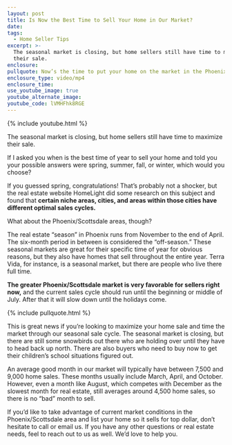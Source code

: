 ```yaml
---
layout: post
title: Is Now the Best Time to Sell Your Home in Our Market?
date:
tags:
  - Home Seller Tips
excerpt: >-
  The seasonal market is closing, but home sellers still have time to maximize
  their sale.
enclosure:
pullquote: Now’s the time to put your home on the market in the Phoenix/Scottsdale area.
enclosure_type: video/mp4
enclosure_time:
use_youtube_image: true
youtube_alternate_image:
youtube_code: lVMHFhk8RGE
---
```


{% include youtube.html %}

The seasonal market is closing, but home sellers still have time to maximize their sale.

If I asked you when is the best time of year to sell your home and told you your possible answers were spring, summer, fall, or winter, which would you choose?

If you guessed spring, congratulations! That’s probably not a shocker, but the real estate website HomeLight did some research on this subject and found that **certain niche areas, cities, and areas within those cities have different optimal sales cycles.**&nbsp;

What about the Phoenix/Scottsdale areas, though?

The real estate “season” in Phoenix runs from November to the end of April. The six-month period in between is considered the “off-season.” These seasonal markets are great for their specific time of year for obvious reasons, but they also have homes that sell throughout the entire year. Terra Vida, for instance, is a seasonal market, but there are people who live there full time.&nbsp;

**The greater Phoenix/Scottsdale market is very favorable for sellers right now,** and the current sales cycle should run until the beginning or middle of July. After that it will slow down until the holidays come.

{% include pullquote.html %}

This is great news if you’re looking to maximize your home sale and time the market through our seasonal sale cycle. The seasonal market is closing, but there are still some snowbirds out there who are holding over until they have to head back up north. There are also buyers who need to buy now to get their children’s school situations figured out.&nbsp;

An average good month in our market will typically have between 7,500 and 9,000 home sales. These months usually include March, April, and October. However, even a month like August, which competes with December as the slowest month for real estate, still averages around 4,500 home sales, so there is no “bad” month to sell.&nbsp;

If you’d like to take advantage of current market conditions in the Phoenix/Scottsdale area and list your home so it sells for top dollar, don’t hesitate to call or email us. If you have any other questions or real estate needs, feel to reach out to us as well. We’d love to help you.<br>&nbsp;